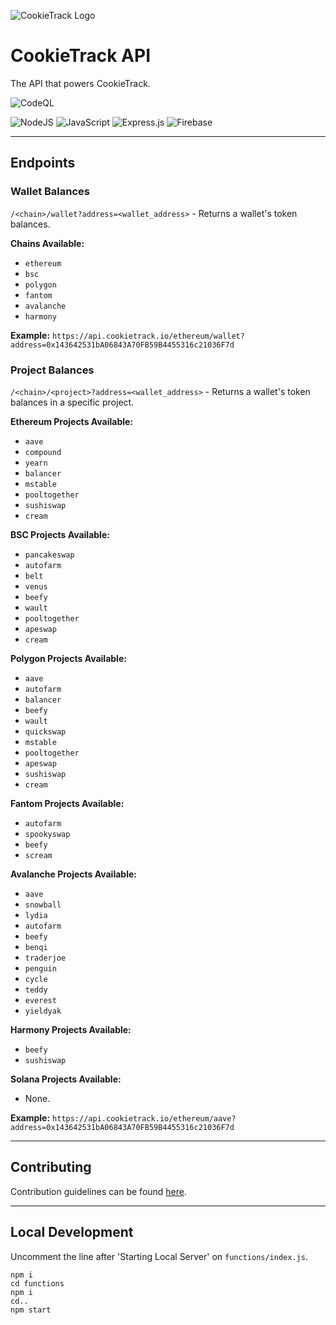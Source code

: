 ![CookieTrack Logo][logo]
# CookieTrack API

The API that powers CookieTrack.

![CodeQL](https://github.com/Ncookiez/cookietrack-api/actions/workflows/codeql-analysis.yml/badge.svg)

![NodeJS](https://img.shields.io/badge/node.js-6DA55F?style=for-the-badge&logo=node.js&logoColor=white)
![JavaScript](https://img.shields.io/badge/javascript-%23323330.svg?style=for-the-badge&logo=javascript&logoColor=%23F7DF1E)
![Express.js](https://img.shields.io/badge/express.js-%23404d59.svg?style=for-the-badge&logo=express&logoColor=%2361DAFB)
![Firebase](https://img.shields.io/badge/firebase-%23039BE5.svg?style=for-the-badge&logo=firebase)

---

## Endpoints

### Wallet Balances

`/<chain>/wallet?address=<wallet_address>` - Returns a wallet's token balances.

**Chains Available:**
- `ethereum`
- `bsc`
- `polygon`
- `fantom`
- `avalanche`
- `harmony`

**Example:**
`https://api.cookietrack.io/ethereum/wallet?address=0x143642531bA06843A70FB59B4455316c21036F7d`

### Project Balances

`/<chain>/<project>?address=<wallet_address>` - Returns a wallet's token balances in a specific project.

**Ethereum Projects Available:**
- `aave`
- `compound`
- `yearn`
- `balancer`
- `mstable`
- `pooltogether`
- `sushiswap`
- `cream`

**BSC Projects Available:**
- `pancakeswap`
- `autofarm`
- `belt`
- `venus`
- `beefy`
- `wault`
- `pooltogether`
- `apeswap`
- `cream`

**Polygon Projects Available:**
- `aave`
- `autofarm`
- `balancer`
- `beefy`
- `wault`
- `quickswap`
- `mstable`
- `pooltogether`
- `apeswap`
- `sushiswap`
- `cream`

**Fantom Projects Available:**
- `autofarm`
- `spookyswap`
- `beefy`
- `scream`

**Avalanche Projects Available:**
- `aave`
- `snowball`
- `lydia`
- `autofarm`
- `beefy`
- `benqi`
- `traderjoe`
- `penguin`
- `cycle`
- `teddy`
- `everest`
- `yieldyak`

**Harmony Projects Available:**
- `beefy`
- `sushiswap`

**Solana Projects Available:**
- None.

**Example:**
`https://api.cookietrack.io/ethereum/aave?address=0x143642531bA06843A70FB59B4455316c21036F7d`

---

## Contributing

Contribution guidelines can be found [here](CONTRIBUTING.md).

---

## Local Development

Uncomment the line after 'Starting Local Server' on `functions/index.js`.

```
npm i
cd functions
npm i
cd..
npm start
```

[logo]: https://github.com/Ncookiez/cookietrack-api/blob/master/favicon.svg "CookieTrack"
